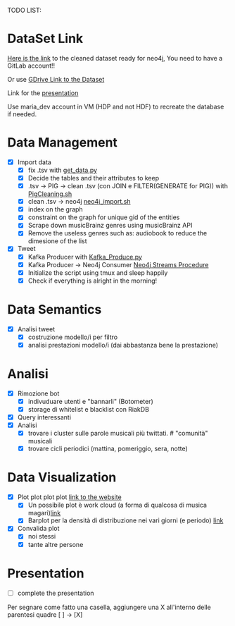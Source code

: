 TODO LIST:

# DataSet Link
[Here is the link](https://gitlab.com/pkasela/the-data) to the cleaned dataset
ready for neo4j, You need to have a GitLab account!!

Or use [GDrive Link to the Dataset](https://drive.google.com/drive/folders/1gk8Uev2mGyi2q3FZWG2QqSAFXqZYgoY_?usp=sharing)

Link for the [presentation](https://prezi.com/view/xlqgIi2GMM0HE4Piy0hw)

Use maria_dev account in VM (HDP and not HDF) to recreate the database if needed.

# Data Management
- [x] Import data
  - [x] fix .tsv with [get_data.py](https://github.com/pkasela/Sound-of-Data/blob/master/musicbrainz_data/Data_Cleaning/get_data.py)
  - [x] Decide the tables and their attributes to keep
  - [x] .tsv -> PIG -> clean .tsv (con JOIN e FILTER(GENERATE for PIG)) with [PigCleaning.sh](https://github.com/pkasela/Sound-of-Data/blob/master/musicbrainz_data/Data_Cleaning/PigCleaning.sh)
  - [x] clean .tsv -> neo4j [neo4j_import.sh](https://github.com/pkasela/Sound-of-Data/blob/master/musicbrainz_data/Data_Cleaning/neo4j_import.sh)
  - [x] index on the graph
  - [x] constraint on the graph for unique gid of the entities
  - [x] Scrape down musicBrainz genres using musicBrainz API
  - [x] Remove the useless genres such as: audiobook to reduce the dimesione of the list
- [x] Tweet
  - [x] Kafka Producer with [Kafka_Produce.py](https://github.com/pkasela/Sound-of-Data/blob/master/Neo4j%20%26%20kafka/Kafka_Producer.py)
  - [x] Kafka Producer -> Neo4j Consumer [Neo4j Streams Procedure](https://github.com/pkasela/Sound-of-Data/blob/master/Neo4j%20%26%20kafka/Neo4j%20Streams%20Consume%20Tutorial.txt)
  - [x] Initialize the script using tmux and sleep happily
  - [x] Check if everything is alright in the morning!

# Data Semantics
- [x] Analisi tweet
  - [x] costruzione modello/i per filtro 
  - [x] analisi prestazioni modello/i (dai abbastanza bene la prestazione)

# Analisi
- [x] Rimozione bot
  - [x] indivuduare utenti e "bannarli" (Botometer)
  - [x] storage di whitelist e blacklist con RiakDB
- [x] Query interessanti
- [x] Analisi
  - [x] trovare i cluster sulle parole musicali più twittati.    #    "comunità" musicali
  - [x] trovare cicli periodici (mattina, pomeriggio, sera, notte)

# Data Visualization
- [x] Plot plot plot plot [link to the website](https://pkasela.github.io/Sound-of-Data/)
  - [x] Un possibile plot è work cloud (a forma di qualcosa di musica magari)[link](https://github.com/pkasela/Sound-of-Data/blob/master/docs/music_word_cloud.png)
  - [x] Barplot per la densità di distribuzione nei vari giorni (e periodo) [link](https://public.tableau.com/profile/pranav1988#!/vizhome/SoundofData/Story1)
- [x] Convalida plot
  - [x] noi stessi
  - [x] tante altre persone
  
 # Presentation
  - [ ] complete the presentation
  
Per segnare come fatto una casella, aggiungere una X all'interno delle parentesi quadre [ ] -> [X]
